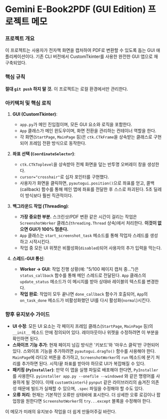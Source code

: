 # Gemini E-Book2PDF (GUI Edition) 프로젝트 메모

### 프로젝트 개요
이 프로젝트는 사용자가 전자책 화면을 캡처하여 PDF로 변환할 수 있도록 돕는 GUI 애플리케이션이다. 기존 CLI 버전에서 CustomTkinter를 사용한 완전한 GUI 앱으로 재구축되었다.

### 핵심 규칙
**절대 `git push` 하지 말 것.** 이 프로젝트는 로컬 환경에서만 관리한다.

### 아키텍처 및 핵심 로직

1.  **GUI (CustomTkinter)**:
    - `app.py`가 메인 진입점이며, 모든 GUI 요소와 로직을 포함한다.
    - `App` 클래스가 메인 윈도우이며, 화면 전환을 관리하는 컨테이너 역할을 한다.
    - 각 화면(`StartPage`, `MainPage` 등)은 `ctk.CTkFrame`을 상속받는 클래스로 구현되어 프레임 전환 방식으로 동작한다.

2.  **좌표 선택 (`CoordinateSelector`)**:
    - `ctk.CTkToplevel`을 상속받아 전체 화면을 덮는 반투명 오버레이 창을 생성한다.
    - `cursor="crosshair"`로 십자 포인터를 구현했다.
    - 사용자가 화면을 클릭하면, `pyautogui.position()`으로 좌표를 얻고, 콜백(callback) 함수를 통해 메인 앱에 좌표를 전달한 후 스스로 파괴된다. 5초 딜레이 방식보다 훨씬 직관적이다.

3.  **백그라운드 작업 (Threading)**:
    - **가장 중요한 부분.** 스크린샷/PDF 변환 같은 시간이 걸리는 작업은 `ScreenshotWorker` 클래스(`threading.Thread` 상속)에서 처리한다. **이것이 없으면 GUI가 100% 멈춘다.**
    - `App` 클래스는 `start_screenshot_task` 메소드를 통해 작업자 스레드를 생성하고 시작시킨다.
    - 작업 중 모든 UI 위젯은 비활성화(`disabled`)되어 사용자의 추가 입력을 막는다.

4.  **스레드-GUI 통신**:
    - **Worker -> GUI**: 작업 진행 상황(예: "5/100 페이지 캡처 중...")은 `status_callback` 함수를 통해 메인 스레드로 전달된다. `App` 클래스의 `update_status` 메소드가 이 메시지를 받아 상태바 레이블의 텍스트를 변경한다.
    - **작업 완료**: 작업이 모두 끝나면 `done_callback` 함수가 호출되어, `App`의 `on_task_done` 메소드가 비활성화했던 UI를 다시 활성화(`normal`)시킨다.

### 향후 유지보수 가이드
- **UI 수정**: 모든 UI 요소는 각 페이지 프레임 클래스(`StartPage`, `MainPage` 등)의 `__init__` 메소드 안에 정의되어 있다. 레이아웃이나 위젯을 수정하려면 이 부분을 확인하면 된다.
- **스와이프 기능 추가**: 현재 페이지 넘김 방식은 '키보드'와 '마우스 클릭'만 구현되어 있다. 스와이프 기능을 추가하려면 `pyautogui.dragTo()` 함수를 사용해야 한다. `MainPage`에 라디오 버튼을 추가하고, `ScreenshotWorker`의 `run` 메소드에 분기 처리를 추가하면 된다. 시작/끝 좌표를 받아야 하므로 UI가 복잡해질 수 있다.
- **패키징 (`PyInstaller`)**: 만약 이 앱을 실행 파일로 배포해야 한다면, `PyInstaller`를 사용한다. `pyinstaller app.py --onefile --windowed` 와 같은 명령어를 사용하게 될 것이다. 이때 `customtkinter`나 `pynput` 같은 라이브러리의 숨겨진 의존성 때문에 빌드가 실패할 수 있으며, `.spec` 파일을 수정해야 할 수도 있다.
- **오류 처리**: 현재는 기본적인 오류만 상태바에 표시한다. 더 상세한 오류 로깅이나 팝업창을 원한다면 `ScreenshotWorker`의 `try...except` 블록을 수정해야 한다.

이 메모가 미래의 유지보수 작업을 더 쉽게 만들어주길 바란다.